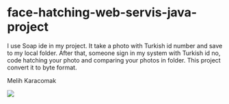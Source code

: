 # face-hatching-web-servis-java-project

I use Soap ide in my project. It take a photo with Turkish id number and save to my local folder.
After that, someone sign in my system with Turkish id no, code hatching your photo and comparing your photos in folder.
This project convert it to byte format.

Melih Karacomak

<img src="https://i.hizliresim.com/gqMBGL.png">